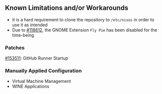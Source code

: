 ## Known Limitations and/or Workarounds
+ It is a hard requirement to clone the repository to `/etc/nixos` in order to use it as intended
+ Due to [#118612](https://github.com/NixOS/nixpkgs/issues/118612), the GNOME Extension `Fly Pie` has been disabled for the time-being

### Patches
[#153511](https://github.com/NixOS/nixpkgs/pull/153511): GitHub Runner Startup

### Manually Applied Configuration
+ Virtual Machine Management
+ WINE Applications